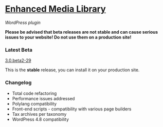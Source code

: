 # [Enhanced Media Library](https://www.wpuxsolutions.com/)
*WordPress plugin*

**Please be advised that beta releases are not stable and can cause serious issues to your website! Do not use them on a production site!**

### Latest Beta
[3.0.beta2-29](https://github.com/webbistro/enhanced-media-library/tree/v3.0.beta2-29)

This is the **stable** release, you can install it on your production site.

### Changelog

* Total code refactoring
* Performance issues addressed
* Polylang compatibility
* Front-end scripts - compatibility with various page builders
* Tax archives per taxonomy
* WordPress 4.8 compatibility
